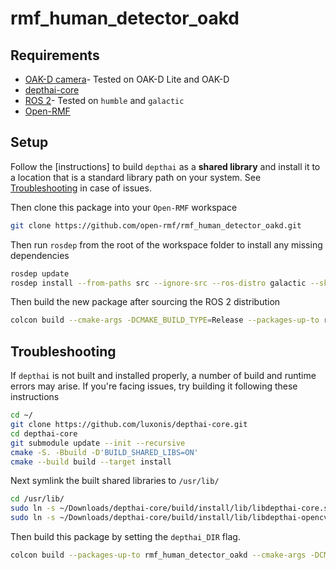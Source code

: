 # rmf_human_detector_oakd

## Requirements
* [OAK-D camera](https://docs.luxonis.com/projects/hardware/en/latest/)- Tested on OAK-D Lite and OAK-D
* [depthai-core](https://github.com/luxonis/depthai-core)
* [ROS 2](https://docs.ros.org/en/humble/Installation/Ubuntu-Install-Debians.html)- Tested on `humble` and  `galactic`
* [Open-RMF](https://github.com/open-rmf/rmf)


## Setup
Follow the [instructions] to build `depthai` as a **shared library** and install it to a location that is a standard library path on your system. See [Troubleshooting](#troubleshooting) in case of issues.

Then clone this package into your `Open-RMF` workspace

```bash
git clone https://github.com/open-rmf/rmf_human_detector_oakd.git
```

Then run `rosdep` from the root of the workspace folder to install any missing dependencies
```bash
rosdep update
rosdep install --from-paths src --ignore-src --ros-distro galactic --skip-keys "depthai" -y
```

Then build the new package after sourcing the ROS 2 distribution
```bash
colcon build --cmake-args -DCMAKE_BUILD_TYPE=Release --packages-up-to rmf_human_detector_oakd
```

## Troubleshooting
If `depthai` is not built and installed properly, a number of build and runtime errors may arise. If you're facing issues, try building it following these instructions
```bash
cd ~/
git clone https://github.com/luxonis/depthai-core.git
cd depthai-core
git submodule update --init --recursive
cmake -S. -Bbuild -D'BUILD_SHARED_LIBS=ON'
cmake --build build --target install
```

Next symlink the built shared libraries to `/usr/lib/`
```bash
cd /usr/lib/
sudo ln -s ~/Downloads/depthai-core/build/install/lib/libdepthai-core.so .
sudo ln -s ~/Downloads/depthai-core/build/install/lib/libdepthai-opencv.so .
```

Then build this package by setting the `depthai_DIR` flag.
```bash
colcon build --packages-up-to rmf_human_detector_oakd --cmake-args -DCMAKE_BUILD_TYPE=Release -Ddepthai_DIR=/home/USER/depthai-core/build/install/lib/cmake/depthai

```
